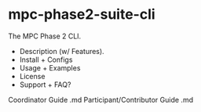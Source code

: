 # mpc-phase2-suite-cli

The MPC Phase 2 CLI.

- Description (w/ Features).
- Install + Configs
- Usage + Examples
- License
- Support + FAQ?

Coordinator Guide .md
Participant/Contributor Guide .md
